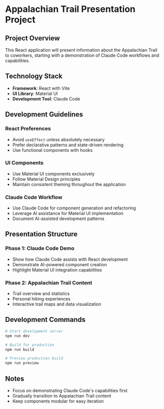 # Appalachian Trail Presentation Project

## Project Overview
This React application will present information about the Appalachian Trail to coworkers, starting with a demonstration of Claude Code workflows and capabilities.

## Technology Stack
- **Framework**: React with Vite
- **UI Library**: Material UI
- **Development Tool**: Claude Code

## Development Guidelines

### React Preferences
- Avoid `useEffect` unless absolutely necessary
- Prefer declarative patterns and state-driven rendering
- Use functional components with hooks

### UI Components
- Use Material UI components exclusively
- Follow Material Design principles
- Maintain consistent theming throughout the application

### Claude Code Workflow
- Use Claude Code for component generation and refactoring
- Leverage AI assistance for Material UI implementation
- Document AI-assisted development patterns

## Presentation Structure

### Phase 1: Claude Code Demo
- Show how Claude Code assists with React development
- Demonstrate AI-powered component creation
- Highlight Material UI integration capabilities

### Phase 2: Appalachian Trail Content
- Trail overview and statistics
- Personal hiking experiences
- Interactive trail maps and data visualization

## Development Commands
```bash
# Start development server
npm run dev

# Build for production
npm run build

# Preview production build
npm run preview
```

## Notes
- Focus on demonstrating Claude Code's capabilities first
- Gradually transition to Appalachian Trail content
- Keep components modular for easy iteration